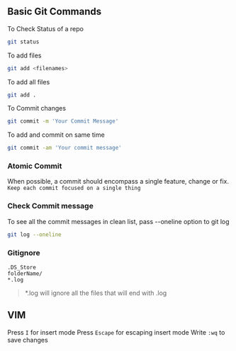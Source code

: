 ## Basic Git Commands

To Check Status of a repo
```bash
git status
```
To add files
```bash
git add <filenames>
```
To add all files
```bash
git add .
```

To Commit changes

```bash
git commit -m 'Your Commit Message'
```

To add and commit on same time
```bash
git commit -am 'Your commit message'
```

### Atomic Commit

When possible, a commit should encompass a single feature, change or fix.
`Keep each commit focused on a single thing`


### Check Commit message

To see all the commit messages in clean list, pass --oneline option to git log

```bash
git log --oneline
```


### Gitignore

```gitignore
.DS_Store
folderName/
*.log
```

> *.log will ignore all the files that will end with .log


## VIM

Press `I` for insert mode
Press `Escape` for escaping insert mode
Write `:wq` to save changes
